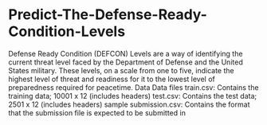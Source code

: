# Predict-The-Defense-Ready-Condition-Levels
Defense Ready Condition (DEFCON) Levels are a way of identifying the current threat level faced by the Department of Defense and the United States military. These levels, on a scale from one to five, indicate the highest level of threat and readiness for it to the lowest level of preparedness required for peacetime.  Data Data files  train.csv: Contains the training data; 10001 x 12 (includes headers)  test.csv: Contains the test data; 2501 x 12 (includes headers)  sample submission.csv: Contains the format that the submission file is expected to be submitted in
